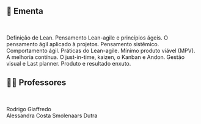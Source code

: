 ## :memo: Ementa

</br>

Definição de Lean. Pensamento Lean-agile e princípios ágeis. O pensamento ágil aplicado à projetos.
Pensamento sistêmico. Comportamento ágil. Práticas do Lean-agile. Mínimo produto viável (MPV). A
melhoria contínua. O just-in-time, kaizen, o Kanban e Andon. Gestão visual e Last planner. Produto e
resultado enxuto.

## :man_teacher: Professores

</br>

Rodrigo Giaffredo
<br/>
Alessandra Costa Smolenaars Dutra
